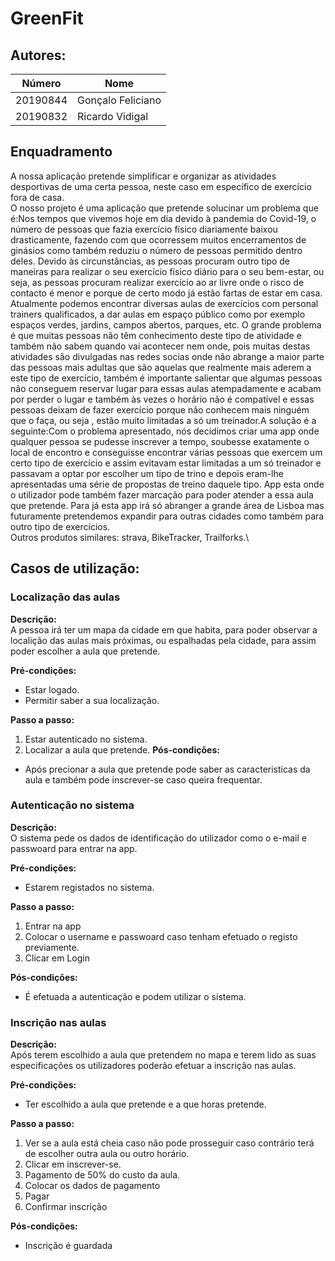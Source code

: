 # GreenFit



## Autores:

| Número        |     Nome         |
|---------------|------------------|
|  20190844     | Gonçalo Feliciano|
|  20190832     | Ricardo Vidigal  | 

## Enquadramento
A nossa aplicação pretende simplificar e organizar as atividades desportivas de uma certa pessoa, neste caso em específico de exercício fora de casa.\
O nosso projeto é uma aplicação que pretende solucinar um problema que é:Nos tempos que vivemos hoje em dia devido à pandemia do Covid-19, o número de pessoas que fazia exercício físico diariamente baixou drasticamente, fazendo com que ocorressem muitos encerramentos de ginásios como também reduziu o número de pessoas permitido dentro deles. Devido às circunstâncias, as pessoas procuram outro tipo de maneiras para realizar o seu exercício físico diário para o seu bem-estar, ou seja, as pessoas procuram realizar exercício ao ar livre onde o risco de contacto é menor e porque de certo modo já estão fartas de estar em casa. Atualmente podemos encontrar diversas aulas de exercícios com personal trainers qualificados, a dar aulas em espaço público como por exemplo espaços verdes, jardins, campos abertos, parques, etc. O grande problema é que muitas pessoas não têm conhecimento deste tipo de atividade e também não sabem quando vai acontecer nem onde, pois muitas destas atividades são divulgadas nas redes socias onde não abrange a maior parte das pessoas mais adultas que são aquelas que realmente mais aderem a este tipo de exercício, também é importante salientar que algumas pessoas não conseguem reservar lugar para essas aulas atempadamente e acabam por perder o lugar e também às vezes o horário não é compatível e essas pessoas deixam de fazer exercício porque não conhecem mais ninguém que o faça, ou seja , estão muito limitadas a só um treinador.A solução é a seguinte:Com o problema apresentado, nós decidimos criar uma app onde qualquer pessoa se pudesse inscrever a tempo, soubesse exatamente o local de encontro e conseguisse encontrar várias pessoas que exercem um certo tipo de exercício e assim evitavam estar limitadas a um só treinador e passavam a optar por escolher um tipo de trino e depois eram-lhe apresentadas uma série de propostas de treino daquele tipo. App esta onde o utilizador pode também fazer marcação para poder atender a essa aula que pretende. Para já esta app irá só abranger a grande área de Lisboa mas futuramente pretendemos expandir para outras cidades como também para outro tipo de exercícios.   \
Outros produtos similares: strava, BikeTracker, Trailforks.\
## Casos de utilização:

### Localização das aulas
**Descrição:** \
A pessoa irá ter um mapa da cidade em que habita, para poder observar a localição das aulas mais próximas, ou espalhadas pela cidade, para assim poder escolher a aula que pretende.

**Pré-condições:**
- Estar logado.
- Permitir saber a sua localização.

**Passo a passo:**
1. Estar autenticado no sistema.
2. Localizar a aula que pretende.
**Pós-condições:**
- Após precionar a aula que pretende pode saber as caracteristicas da aula e também pode inscrever-se caso queira frequentar.

### Autenticação no sistema
**Descrição:** \
O sistema pede os dados de identificação do utilizador como o e-mail e passwoard para entrar na app.

**Pré-condições:**
- Estarem registados no sistema.

**Passo a passo:**
1. Entrar na app
2. Colocar o username e passwoard caso tenham efetuado o registo previamente.
3. Clicar em Login

**Pós-condições:**
- É efetuada a autenticação e podem utilizar o sistema.

### Inscrição nas aulas
**Descrição:** \
Após terem escolhido a aula que pretendem no mapa e terem lido as suas especificações os utilizadores poderão efetuar a inscrição nas aulas.

**Pré-condições:**
- Ter escolhido a aula que pretende e a que horas pretende.

**Passo a passo:**
1. Ver se a aula está cheia caso não pode prosseguir caso contrário terá de escolher outra aula ou outro horário.
2. Clicar em inscrever-se.
3. Pagamento de 50% do custo da aula.
4. Colocar os dados de pagamento
5. Pagar
6. Confirmar inscrição

**Pós-condições:**
- Inscrição é guardada






